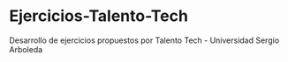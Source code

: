 # Ejercicios-Talento-Tech
Desarrollo de ejercicios propuestos por Talento Tech - Universidad Sergio Arboleda 
